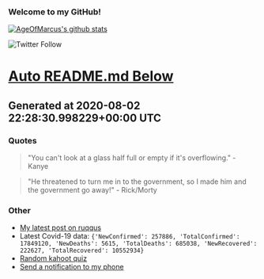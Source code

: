 
### Welcome to my GitHub!

[![AgeOfMarcus's github stats](https://github-readme-stats.vercel.app/api?username=AgeOfMarcus)](https://github.com/anuraghazra/github-readme-stats)

![Twitter Follow](https://img.shields.io/twitter/follow/pwned_by_marcus?style=for-the-badge)

# [Auto README.md Below](https://repl.it/@MarcusWeinberger/auto-git-readme)

## Generated at 2020-08-02 22:28:30.998229+00:00 UTC

### Quotes

> "You can't look at a glass half full or empty if it's overflowing." - Kanye

> "He threatened to turn me in to the government, so I made him and the government go away!" - Rick/Morty

### Other

* [My latest post on ruqqus](https://ruqqus.com/post/1olm/script-for-generating-unlimited-gb-on)
* Latest Covid-19 data: `{'NewConfirmed': 257886, 'TotalConfirmed': 17849120, 'NewDeaths': 5615, 'TotalDeaths': 685038, 'NewRecovered': 222627, 'TotalRecovered': 10552934}`
* [Random kahoot quiz](https://create.kahoot.it/details/general-knowledge/314c6f37-4a92-45e3-b4f9-29fe7f2650c9)
* [Send a notification to my phone](https://maker.ifttt.com/trigger/notification/with/key/ctSGJtddpYuzo1mT-6gmRa?value1=GitHub)
